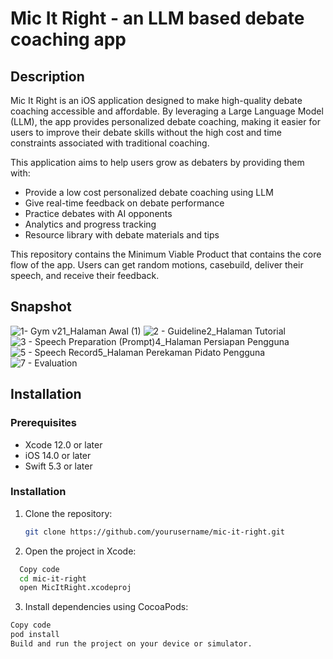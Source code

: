 # Mic It Right - an LLM based debate coaching app

## Description

Mic It Right is an iOS application designed to make high-quality debate coaching accessible and affordable. By leveraging a Large Language Model (LLM), the app provides personalized debate coaching, making it easier for users to improve their debate skills without the high cost and time constraints associated with traditional coaching.

This application aims to help users grow as debaters by providing them with:
- Provide a low cost personalized debate coaching using LLM
- Give real-time feedback on debate performance
- Practice debates with AI opponents
- Analytics and progress tracking
- Resource library with debate materials and tips

This repository contains the Minimum Viable Product that contains the core flow of the app. Users can get random motions, casebuild, deliver their speech, and receive their feedback. 

## Snapshot
![1- Gym v21_Halaman Awal (1)](https://github.com/RyanKusnadi2023/Mic-It-Right---LLM-Based-Debate-Coach/assets/138027129/8d328545-1650-4e7a-957b-c0e9a2e49f06)
![2 - Guideline2_Halaman Tutorial](https://github.com/RyanKusnadi2023/Mic-It-Right---LLM-Based-Debate-Coach/assets/138027129/a3dc1065-95a4-41a6-81e0-7e1ccb066dab)
![3 - Speech Preparation (Prompt)4_Halaman Persiapan Pengguna](https://github.com/RyanKusnadi2023/Mic-It-Right---LLM-Based-Debate-Coach/assets/138027129/52ec0bc0-b11d-4946-8877-f9a049e04d79)
![5 - Speech Record5_Halaman Perekaman Pidato Pengguna](https://github.com/RyanKusnadi2023/Mic-It-Right---LLM-Based-Debate-Coach/assets/138027129/8baa11b6-db8c-40a2-8c8a-69a33d565c45)
![7 - Evaluation](https://github.com/RyanKusnadi2023/Mic-It-Right---LLM-Based-Debate-Coach/assets/138027129/34e0014b-0a56-47d7-a11b-6bffa853dbc6)


## Installation

### Prerequisites
- Xcode 12.0 or later
- iOS 14.0 or later
- Swift 5.3 or later

### Installation
1. Clone the repository:
   ```sh
   git clone https://github.com/yourusername/mic-it-right.git
   ```
2. Open the project in Xcode:
```sh
  Copy code
  cd mic-it-right
  open MicItRight.xcodeproj
```
3. Install dependencies using CocoaPods:

```sh
Copy code
pod install
Build and run the project on your device or simulator.
```
